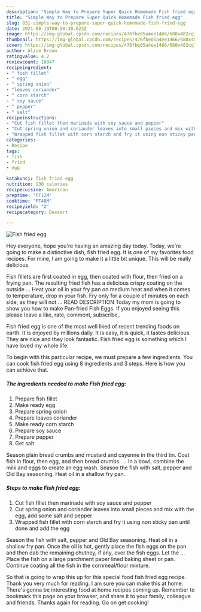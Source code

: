 ```yaml
---
description: "Simple Way to Prepare Super Quick Homemade Fish fried egg"
title: "Simple Way to Prepare Super Quick Homemade Fish fried egg"
slug: 831-simple-way-to-prepare-super-quick-homemade-fish-fried-egg
date: 2021-08-19T00:50:30.623Z
image: https://img-global.cpcdn.com/recipes/476fbe05a4ee1466/680x482cq70/fish-fried-egg-recipe-main-photo.jpg
thumbnail: https://img-global.cpcdn.com/recipes/476fbe05a4ee1466/680x482cq70/fish-fried-egg-recipe-main-photo.jpg
cover: https://img-global.cpcdn.com/recipes/476fbe05a4ee1466/680x482cq70/fish-fried-egg-recipe-main-photo.jpg
author: Alice Brown
ratingvalue: 4.2
reviewcount: 18047
recipeingredient:
- " fish fillet"
- " egg"
- " spring onion"
- "leaves coriander"
- " corn starch"
- " soy sauce"
- " pepper"
- " salt"
recipeinstructions:
- "Cut fish fillet then marinade with soy sauce and pepper"
- "Cut spring onion and coriander leaves into small pieces and mix with the egg, add some salt and pepper"
- "Wrapped fish fillet with corn starch and fry it using non sticky pan until done and add the egg"
categories:
- Recipe
tags:
- fish
- fried
- egg

katakunci: fish fried egg 
nutrition: 130 calories
recipecuisine: American
preptime: "PT12M"
cooktime: "PT48M"
recipeyield: "2"
recipecategory: Dessert

---
```



![Fish fried egg](https://img-global.cpcdn.com/recipes/476fbe05a4ee1466/680x482cq70/fish-fried-egg-recipe-main-photo.jpg)

Hey everyone, hope you're having an amazing day today. Today, we're going to make a distinctive dish, fish fried egg. It is one of my favorites food recipes. For mine, I am going to make it a little bit unique. This will be really delicious.

Fish fillets are first coated in egg, then coated with flour, then fried on a frying pan. The resulting fried fish has a delicious crispy coating on the outside … Heat your oil in your fry pan on medium heat and when it comes to temperature, drop in your fish. Fry only for a couple of minutes on each side, as they will not … READ DESCRIPTION Today my mom is going to show you how to make Pan-fried Fish Eggs. If you enjoyed seeing this please leave a like, rate, comment, subscribe,.

Fish fried egg is one of the most well liked of recent trending foods on earth. It is enjoyed by millions daily. It is easy, it is quick, it tastes delicious. They are nice and they look fantastic. Fish fried egg is something which I have loved my whole life.


To begin with this particular recipe, we must prepare a few ingredients. You can cook fish fried egg using 8 ingredients and 3 steps. Here is how you can achieve that.

<!--inarticleads1-->

##### The ingredients needed to make Fish fried egg:

1. Prepare  fish fillet
1. Make ready  egg
1. Prepare  spring onion
1. Prepare leaves coriander
1. Make ready  corn starch
1. Prepare  soy sauce
1. Prepare  pepper
1. Get  salt


Season plain bread crumbs and mustard and cayenne in the third tin. Coat fish in flour, then egg, and then bread crumbs. … In a bowl, combine the milk and eggs to create an egg wash. Season the fish with salt, pepper and Old Bay seasoning. Heat oil in a shallow fry pan. 

<!--inarticleads2-->

##### Steps to make Fish fried egg:

1. Cut fish fillet then marinade with soy sauce and pepper
1. Cut spring onion and coriander leaves into small pieces and mix with the egg, add some salt and pepper
1. Wrapped fish fillet with corn starch and fry it using non sticky pan until done and add the egg


Season the fish with salt, pepper and Old Bay seasoning. Heat oil in a shallow fry pan. Once the oil is hot, gently place the fish eggs on the pan and then dab the remaining chutney, if any, over the fish eggs. Let the … Place the fish on a large parchment paper lined baking sheet or pan. Continue coating all the fish in the cornmeal/flour mixture. 

So that is going to wrap this up for this special food fish fried egg recipe. Thank you very much for reading. I am sure you can make this at home. There's gonna be interesting food at home recipes coming up. Remember to bookmark this page on your browser, and share it to your family, colleague and friends. Thanks again for reading. Go on get cooking!
